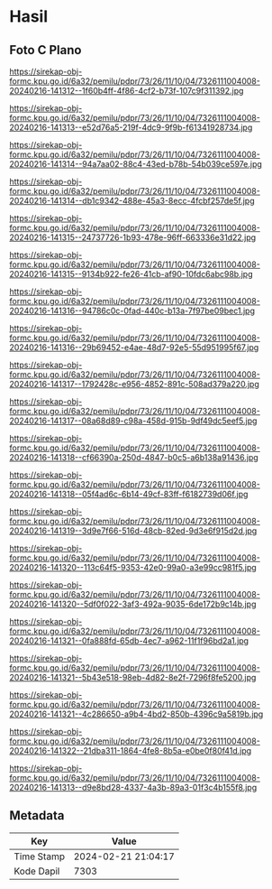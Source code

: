 # Hasil

## Foto C Plano

https://sirekap-obj-formc.kpu.go.id/6a32/pemilu/pdpr/73/26/11/10/04/7326111004008-20240216-141312--1f60b4ff-4f86-4cf2-b73f-107c9f311392.jpg

https://sirekap-obj-formc.kpu.go.id/6a32/pemilu/pdpr/73/26/11/10/04/7326111004008-20240216-141313--e52d76a5-219f-4dc9-9f9b-f61341928734.jpg

https://sirekap-obj-formc.kpu.go.id/6a32/pemilu/pdpr/73/26/11/10/04/7326111004008-20240216-141314--94a7aa02-88c4-43ed-b78b-54b039ce597e.jpg

https://sirekap-obj-formc.kpu.go.id/6a32/pemilu/pdpr/73/26/11/10/04/7326111004008-20240216-141314--db1c9342-488e-45a3-8ecc-4fcbf257de5f.jpg

https://sirekap-obj-formc.kpu.go.id/6a32/pemilu/pdpr/73/26/11/10/04/7326111004008-20240216-141315--24737726-1b93-478e-96ff-663336e31d22.jpg

https://sirekap-obj-formc.kpu.go.id/6a32/pemilu/pdpr/73/26/11/10/04/7326111004008-20240216-141315--9134b922-fe26-41cb-af90-10fdc6abc98b.jpg

https://sirekap-obj-formc.kpu.go.id/6a32/pemilu/pdpr/73/26/11/10/04/7326111004008-20240216-141316--94786c0c-0fad-440c-b13a-7f97be09bec1.jpg

https://sirekap-obj-formc.kpu.go.id/6a32/pemilu/pdpr/73/26/11/10/04/7326111004008-20240216-141316--29b69452-e4ae-48d7-92e5-55d951995f67.jpg

https://sirekap-obj-formc.kpu.go.id/6a32/pemilu/pdpr/73/26/11/10/04/7326111004008-20240216-141317--1792428c-e956-4852-891c-508ad379a220.jpg

https://sirekap-obj-formc.kpu.go.id/6a32/pemilu/pdpr/73/26/11/10/04/7326111004008-20240216-141317--08a68d89-c98a-458d-915b-9df49dc5eef5.jpg

https://sirekap-obj-formc.kpu.go.id/6a32/pemilu/pdpr/73/26/11/10/04/7326111004008-20240216-141318--cf66390a-250d-4847-b0c5-a6b138a91436.jpg

https://sirekap-obj-formc.kpu.go.id/6a32/pemilu/pdpr/73/26/11/10/04/7326111004008-20240216-141318--05f4ad6c-6b14-49cf-83ff-f6182739d06f.jpg

https://sirekap-obj-formc.kpu.go.id/6a32/pemilu/pdpr/73/26/11/10/04/7326111004008-20240216-141319--3d9e7f66-516d-48cb-82ed-9d3e6f915d2d.jpg

https://sirekap-obj-formc.kpu.go.id/6a32/pemilu/pdpr/73/26/11/10/04/7326111004008-20240216-141320--113c64f5-9353-42e0-99a0-a3e99cc981f5.jpg

https://sirekap-obj-formc.kpu.go.id/6a32/pemilu/pdpr/73/26/11/10/04/7326111004008-20240216-141320--5df0f022-3af3-492a-9035-6de172b9c14b.jpg

https://sirekap-obj-formc.kpu.go.id/6a32/pemilu/pdpr/73/26/11/10/04/7326111004008-20240216-141321--0fa888fd-65db-4ec7-a962-11f1f96bd2a1.jpg

https://sirekap-obj-formc.kpu.go.id/6a32/pemilu/pdpr/73/26/11/10/04/7326111004008-20240216-141321--5b43e518-98eb-4d82-8e2f-7296f8fe5200.jpg

https://sirekap-obj-formc.kpu.go.id/6a32/pemilu/pdpr/73/26/11/10/04/7326111004008-20240216-141321--4c286650-a9b4-4bd2-850b-4396c9a5819b.jpg

https://sirekap-obj-formc.kpu.go.id/6a32/pemilu/pdpr/73/26/11/10/04/7326111004008-20240216-141322--21dba311-1864-4fe8-8b5a-e0be0f80f41d.jpg

https://sirekap-obj-formc.kpu.go.id/6a32/pemilu/pdpr/73/26/11/10/04/7326111004008-20240216-141313--d9e8bd28-4337-4a3b-89a3-01f3c4b155f8.jpg


## Metadata

| Key        | Value               |
| ---------- | ------------------- |
| Time Stamp | 2024-02-21 21:04:17 |
| Kode Dapil | 7303                |



